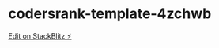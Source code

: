 # codersrank-template-4zchwb

[Edit on StackBlitz ⚡️](https://stackblitz.com/edit/codersrank-template-4zchwb)